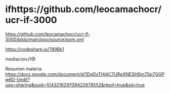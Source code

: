 # ifhttps://github.com/leocamachocr/ucr-if-3000


https://github.com/leocamachocr/ucr-if-3000/blob/main/poo/source/pom.xml


https://codeshare.io/789Bk1

mediacionJ1@

Resumen materia 
https://docs.google.com/document/d/1DqDsTHjAC7URpXNESHSm7Sp7GGPw6D-I/edit?usp=sharing&ouid=104321629709422678552&rtpof=true&sd=true
